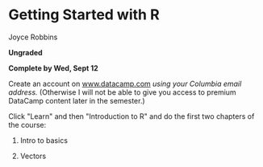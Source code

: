 Getting Started with R
================
Joyce Robbins

**Ungraded**

**Complete by Wed, Sept 12**

Create an account on www.datacamp.com *using your Columbia email address.* (Otherwise I will not be able to give you access to premium DataCamp content later in the semester.)

Click "Learn" and then "Introduction to R" and do the first two chapters of the course:

1.  Intro to basics

2.  Vectors
